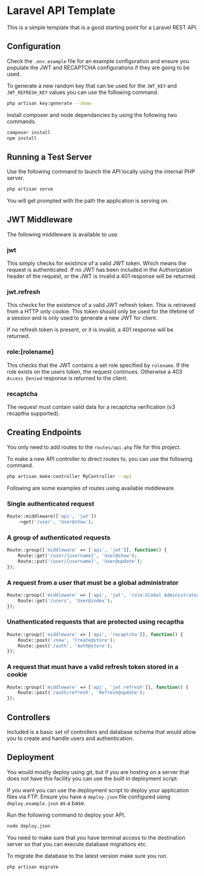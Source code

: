 # Laravel API Template

This is a simple template that is a good starting point for a Laravel REST API.

## Configuration

Check the `.env.example` file for an example configuration and ensure you populate the JWT and RECAPTCHA configurations if they are going to be used.

To generate a new random key that can be used for the `JWT_KEY` and `JWT_REFRESH_KEY` values you can use the following command.

```sh
php artisan key:generate --show
```

Install composer and node dependancies by using the following two commands.

```sh
composer install
npm install
```

## Running a Test Server

Use the following command to launch the API locally using the internal PHP server.

```sh
php artisan serve
```

You will get prompted with the path the application is serving on.

## JWT Middleware

The following middleware is available to use.

### jwt

This simply checks for existince of a valid JWT token. Which means the request is authenticated. If no JWT has been included in the Authorization header of the request, or the JWT is invalid a 401 response will be returned.

### jwt.refresh

This checks for the existence of a valid JWT refresh token. This is retrieved from a HTTP only cookie. This token should only be used for the lifetime of a session and is only used to generate a new JWT for client.

If no refresh token is present, or it is invalid, a 401 response will be returned.

### role:[rolename]

This checks that the JWT contains a set role specified by `rolename`. If the role exists on the users token, the request continues. Otherwise a 403 `Access Denied` response is returned to the client.

### recaptcha

The request must contain valid data for a recaptcha verification (v3 recaptha supported).

## Creating Endpoints

You only need to add routes to the `routes/api.php` file for this project.

To make a new API controller to direct routes to, you can use the following command.

```sh
php artisan make:controller MyController --api
```

Following are some examples of routes using available middleware.

### Single authenticated request

```php
Route::middleware(['api', 'jwt'])
    ->get('/user', 'User@show');
```

### A group of authenticated requests

```php
Route::group(['middleware' => ['api', 'jwt']], function() {
    Route::get('/user/{username}', 'User@show');
    Route::put('/user/{username}', 'User@update');
});
```

### A request from a user that must be a global administrator

```php
Route::group(['middleware' => ['api', 'jwt', 'role:Global Administrator']], function() {
    Route::get('/users', 'User@index');
});
```

### Unathenticated requests that are protected using recaptha

```php
Route::group(['middleware' => ['api', 'recaptcha']], function() {
    Route::post('/new', 'Create@store');
    Route::post('/auth', 'Auth@store');
});
```

### A request that must have a valid refresh token stored in a cookie

```php
Route::group(['middleware' => ['api', 'jwt.refresh']], function() {
    Route::post('/auth/refresh', 'Refresh@update');
});
```

## Controllers

Included is a basic set of controllers and database schema that would allow you to create and handle users and authentication.

## Deployment

You would mostly deploy using git, but if you are hosting on a server that does not have this facility you can use the built in deployment script.

If you want you can use the deployment script to deploy your application files via FTP. Ensure you have a `deploy.json` file configured using `deploy.example.json` as a base.

Run the following command to deploy your API.

```sh
node deploy.json
```

You need to make sure that you have terminal access to the destination server so that you can execute database migrations etc.

To migrate the database to the latest version make sure you run.

```sh
php artisan migrate
```
